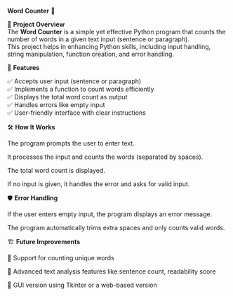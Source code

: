 
**Word Counter** 📝  

 📌 **Project Overview**  
The **Word Counter** is a simple yet effective Python program that counts the number of words in a given text input (sentence or paragraph).  
This project helps in enhancing Python skills, including input handling, string manipulation, function creation, and error handling.


 🎯 **Features** 
 
✅ Accepts user input (sentence or paragraph)  
✅ Implements a function to count words efficiently  
✅ Displays the total word count as output  
✅ Handles errors like empty input  
✅ User-friendly interface with clear instructions  


🛠️ **How It Works**

The program prompts the user to enter text.

It processes the input and counts the words (separated by spaces).

The total word count is displayed.

If no input is given, it handles the error and asks for valid input.


🛡️ **Error Handling**

If the user enters empty input, the program displays an error message.

The program automatically trims extra spaces and only counts valid words.


🏗️ **Future Improvements**

🔹 Support for counting unique words

🔹 Advanced text analysis features like sentence count, readability score

🔹 GUI version using Tkinter or a web-based version


 
